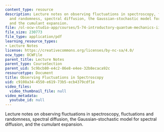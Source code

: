 ```yaml
---
content_type: resource
description: Lecture notes on observing fluctuations in spectroscopy, fluctuations
  and randomness, spectral diffusion, the Gaussian-stochastic model for spectral diffusion,
  and the cumulant expansion.
file: /ol-ocw-studio-app/courses/5-74-introductory-quantum-mechanics-ii-spring-2009/c9108a344550e61973b5ecb4379cdf1e_MIT5_74s09_lec09.pdf
file_size: 230773
file_type: application/pdf
learning_resource_types:
- Lecture Notes
license: https://creativecommons.org/licenses/by-nc-sa/4.0/
ocw_type: OCWFile
parent_title: Lecture Notes
parent_type: CourseSection
parent_uid: 5c9bcb80-e4c2-86e8-e4ee-32b8ecaca92c
resourcetype: Document
title: Observing Fluctuations in Spectroscopy
uid: c9108a34-4550-e619-73b5-ecb4379cdf1e
video_files:
  video_thumbnail_file: null
video_metadata:
  youtube_id: null
---
```

Lecture notes on observing fluctuations in spectroscopy, fluctuations and randomness, spectral diffusion, the Gaussian-stochastic model for spectral diffusion, and the cumulant expansion.